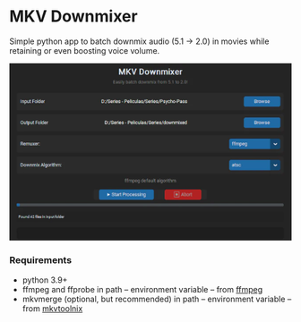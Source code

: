 # MKV Downmixer

Simple python app to batch downmix audio (5.1 -> 2.0) in movies while retaining or even boosting voice volume.

![image info](./imgs/downmix.webp)

 ### Requirements
 + python 3.9+
 + ffmpeg and ffprobe in path – environment variable – from [ffmpeg](https://ffmpeg.org/download.html)
 + mkvmerge (optional, but recommended) in path – environment variable – from [mkvtoolnix](https://mkvtoolnix.download/downloads.html)
